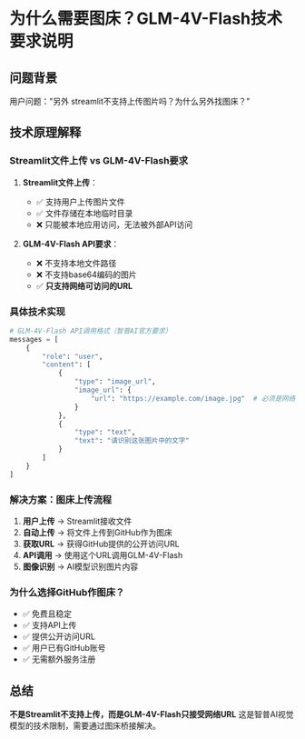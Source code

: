 # 为什么需要图床？GLM-4V-Flash技术要求说明

## 问题背景
用户问题："另外 streamlit不支持上传图片吗？为什么另外找图床？"

## 技术原理解释

### Streamlit文件上传 vs GLM-4V-Flash要求

1. **Streamlit文件上传**：
   - ✅ 支持用户上传图片文件
   - ✅ 文件存储在本地临时目录
   - ❌ 只能被本地应用访问，无法被外部API访问

2. **GLM-4V-Flash API要求**：
   - ❌ 不支持本地文件路径
   - ❌ 不支持base64编码的图片
   - ✅ **只支持网络可访问的URL**

### 具体技术实现

```python
# GLM-4V-Flash API调用格式（智普AI官方要求）
messages = [
    {
        "role": "user",
        "content": [
            {
                "type": "image_url",
                "image_url": {
                    "url": "https://example.com/image.jpg"  # 必须是网络URL
                }
            },
            {
                "type": "text", 
                "text": "请识别这张图片中的文字"
            }
        ]
    }
]
```

### 解决方案：图床上传流程

1. **用户上传** → Streamlit接收文件
2. **自动上传** → 将文件上传到GitHub作为图床
3. **获取URL** → 获得GitHub提供的公开访问URL
4. **API调用** → 使用这个URL调用GLM-4V-Flash
5. **图像识别** → AI模型识别图片内容

### 为什么选择GitHub作图床？

- ✅ 免费且稳定
- ✅ 支持API上传
- ✅ 提供公开访问URL
- ✅ 用户已有GitHub账号
- ✅ 无需额外服务注册

## 总结

**不是Streamlit不支持上传，而是GLM-4V-Flash只接受网络URL**
这是智普AI视觉模型的技术限制，需要通过图床桥接解决。